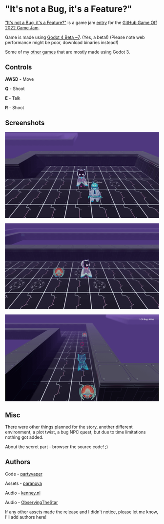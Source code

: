 # "It's not a Bug, it's a Feature?"

["It's not a Bug, it's a Feature?"](https://partyvaper.itch.io/its-not-a-bug-its-a-feature) is a game jam [entry](https://itch.io/jam/game-off-2022/rate/1778937) for the [GitHub Game Off 2022 Game Jam](https://itch.io/jam/game-off-2022).

Game is made using [Godot 4 Beta ~7](https://github.com/godotengine/godot). (Yes, a beta!) (Please note web performance might be poor, download binaries instead!)

Some of my [other games](https://partyvaper.itch.io) that are mostly made using Godot 3.

## Controls

**AWSD** - Move

**Q** - Shoot

**E** - Talk

**R** - Shoot

## Screenshots

![Screenshot 1](screenshots/1.png)

![Screenshot 2](screenshots/2.png)

![Screenshot 2](screenshots/3.png)

## Misc

There were other things planned for the story, another different environment, a plot twist, a bug NPC quest, but due to time limitations nothing got added.

About the secret part - browser the source code! ;)

## Authors

Code - [partyvaper](https://github.com/partyvaper)

Assets - [paranoya](https://www.twitch.tv/paranoyay)

Audio - [kenney.nl](https://kenney.nl)

Audio - [ObservingTheStar](https://opengameart.org/content/another-space-background-track)

If any other assets made the release and I didn't notice, please let me know, I'll add authors here!
